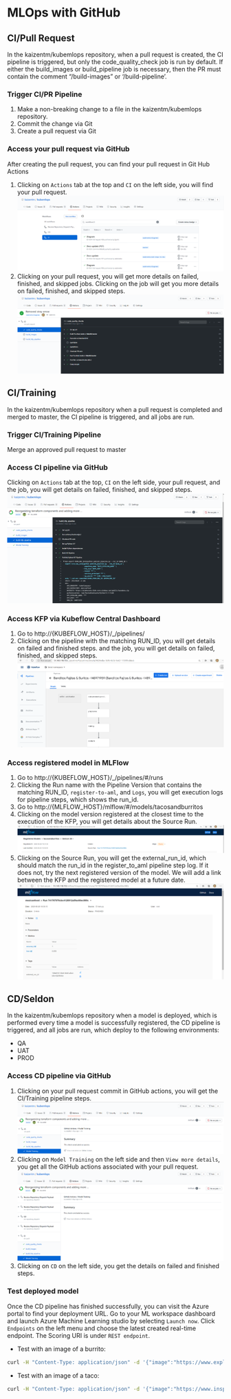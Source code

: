 # MLOps with GitHub

## CI/Pull Request

In the kaizentm/kubemlops repository, when a pull request is created, the CI pipeline is triggered, but only the code_quality_check job is run by default. If either the build_images or build_pipeline job is necessary, then the PR must contain the comment “/build-images” or ‘/build-pipeline’.

### Trigger CI/PR Pipeline

1. Make a non-breaking change to a file in the kaizentm/kubemlops repository.
2. Commit the change via Git
3. Create a pull request via Git

### Access your pull request via GitHub

After creating the pull request, you can find your pull request in Git Hub Actions

1. Clicking on `Actions` tab at the top and `CI` on the left side, you will find your pull request. ![GitHub CI Actions](./diagrams/actions-ci.png)
2. Clicking on your pull request, you will get more details on failed, finished, and skipped jobs. Clicking on the job will get you more details on failed, finished, and skipped steps.![GitHub CI Job Steps](./diagrams/actions-ci-pr.png)

## CI/Training

In the kaizentm/kubemlops repository when a pull request is completed and merged to master, the CI pipeline is triggered, and all jobs are run.

### Trigger CI/Training Pipeline

Merge an approved pull request to master

### Access CI pipeline via GitHub

Clicking on `Actions` tab at the top, `CI` on the left side, your pull request, and the job, you will get details on failed, finished, and skipped steps.
![GitHub CI Job Steps](./diagrams/actions-ci-pr-job.png)

### Access KFP via Kubeflow Central Dashboard

1. Go to http://{KUBEFLOW_HOST}/_/pipelines/
2. Clicking on the pipeline with the matching RUN_ID, you will get details on failed and finished steps.
and the job, you will get details on failed, finished, and skipped steps.
![Kubeflow Dashboard Pipeline Steps](./diagrams/kubeflow-pipeline-details.png)
 
### Access registered model in MLFlow

1. Go to http://{KUBEFLOW_HOST}/_/pipelines/#/runs
2. Clicking the Run name with the Pipeline Version that contains the matching RUN_ID, `register-to-aml`, and `Logs`, you will get execution logs for pipeline steps, which shows the run_id.
3. Go to http://{MLFLOW_HOST}/mlflow/#/models/tacosandburritos
4. Clicking on the model version registered at the closest time to the execution of the KFP, you will get details about the Source Run.![MLFlow Model](./diagrams/mlflow-model.png)
5. Clicking on the Source Run, you will get the external_run_id, which should match the run_id in the register_to_aml pipeline step log. If it does not, try the next registered version of the model. We will add a link between the KFP and the registered model at a future date.![MLFlow Model Source Run](./diagrams/mlflow-model-sourcerun.png)

## CD/Seldon

In the kaizentm/kubemlops repository when a model is deployed, which is performed every time a model is successfully registered, the CD pipeline is triggered, and all jobs are run, which deploy to the following environments:

- QA
- UAT
- PROD

### Access CD pipeline via GitHub

1. Clicking on your pull request commit in GitHub actions, you will get the CI/Training pipeline steps. ![GitHub Commit CI](./diagrams/actions-commit-ci.png)
2. Clicking on `Model Training` on the left side and then `View more details`, you get all the GitHub actions associated with your pull request. ![GitHub PR Summary](./diagrams/pr-summary.png)
3. Clicking on `CD` on the left side, you get the details on failed and finished steps.

### Test deployed model

Once the CD pipeline has finished successfully, you can visit the Azure portal to find your deployment URL. Go to your ML workspace dashboard and launch Azure Machine Learning studio by selecting `Launch now`. Click `Endpoints` on the left menu and choose the latest created real-time endpoint. The Scoring URI is under `REST endpoint`.

- Test with an image of a burrito:

```bash
curl -H "Content-Type: application/json" -d '{"image":"https://www.exploreveg.org/files/2015/05/sofritas-burrito.jpeg"}' {Scoring_URI}
```

- Test with an image of a taco:

```bash
curl -H "Content-Type: application/json" -d '{"image":"https://www.inspiredtaste.net/wp-content/uploads/2018/03/Easy-Ground-Pork-Tacos-Recipe-3-1200.jpg"}' {Scoring_URI}